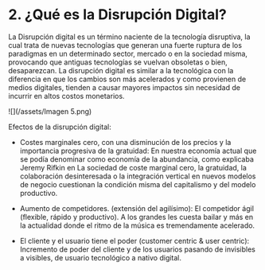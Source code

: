 # 2. **¿Qué es la Disrupción Digital?**

La Disrupción digital es un término naciente de la tecnología disruptiva, la cual trata de nuevas tecnologías que generan una fuerte ruptura de los paradigmas en un determinado sector, mercado o en la sociedad misma, provocando que antiguas tecnologías se vuelvan obsoletas o bien, desaparezcan. La disrupción digital es similar a la tecnológica con la diferencia en que los cambios son más acelerados y como provienen de medios digitales, tienden a causar mayores impactos sin necesidad de incurrir en altos costos monetarios.

![](/assets/Imagen 5.png)



Efectos de la disrupción digital:

* Costes marginales cero, con una disminución de los precios y la importancia progresiva de la gratuidad: En nuestra economía actual que se podía denominar como economía de la abundancia, como explicaba Jeremy Rifkin en La sociedad de coste marginal cero, la gratuidad, la colaboración desinteresada o la integración vertical en nuevos modelos de negocio cuestionan la condición misma del capitalismo y del modelo productivo.

* Aumento de competidores. \(extensión del agilísimo\): El competidor ágil \(flexible, rápido y productivo\). A los grandes les cuesta bailar y más en la actualidad donde el ritmo de la música es tremendamente acelerado.

* El cliente y el usuario tiene el poder \(customer centric & user centric\): Incremento de poder del cliente y de los usuarios pasando de invisibles a visibles, de usuario tecnológico a nativo digital.



